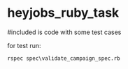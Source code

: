 # heyjobs_ruby_task

#included is code with some test cases

for test run:

```rspec spec\validate_campaign_spec.rb```